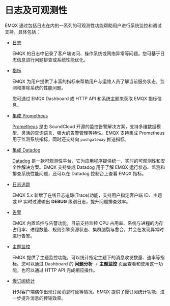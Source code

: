 # 日志及可观测性

EMQX 通过包括日志在内的一系列的可观测性功能帮助用户进行系统监控和调试支持，具体包括：

- [日志](./log.md)

  EMQX 的日志中记录了客户端访问、操作系统或网络异常等问题。您可基于日志信息进行问题排查或系统性能优化。

- [指标](./metrics-and-stats.md)

  EMQX 为用户提供了丰富的指标来帮助用户与运维人员了解当前服务状态，监测和排除系统的性能问题。

  您可通过 EMQX Dashboard 或 HTTP API 和系统主题来获取 EMQX 指标信息。

- [集成 Prometheus](./prometheus.md)

  [Prometheus](https://prometheus.io/) 是由 SoundCloud 开源的监控告警解决方案，支持多维数据模型、灵活的查询语言、强大的告警管理等特性。EMQX 支持集成 Prometheus 用于监测系统指标，同时还支持向 `pushgateway` 推送指标。

- [集成 Datadog](./datadog.md)

  [Datadog](https://www.datadoghq.com/) 是一款可观测性平台，它为应用程序提供统一、实时的可观测性和安全性解决方案。EMQX 支持集成 Datadog 用于了解 EMQX 运行状态、监测和排查系统性能问题，还可以在 Datadog 控制台上查看 EMQX 指标。

- [日志追踪](./tracer.md)

  EMQX 5.x 新增了在线日志追踪(Trace)功能，支持用户指定客户端 ID、主题或 IP 实时过滤输出 **DEBUG** 级别日志，提升问题排查效率。

- [告警](./alarms.md)

  EMQX 内置监控与告警功能，目前支持监控 CPU 占用率、系统与进程的内存占用率、进程数量、规则引擎资源状态、集群脑裂与愈合，并会在发现异常时进行告警。

- [主题监控](./topic-metrics.md)

  EMQX 提供了主题监控功能，可以统计指定主题下的消息收发数量、速率等指标。您可以通过 Dashboard 的 **问题分析** -> **主题监控** 页面查看和使用这一功能，也可以通过 HTTP API 完成相应操作。

- [慢订阅统计](./slow-subscribers-statistics.md)

  针对客户端偶尔出现订阅消息时延等情况，EMQX 提供了慢订阅统计功能，进一步提升消息的传输效率。


